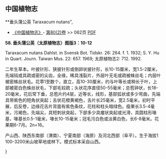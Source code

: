 
## 中国植物志

**垂头蒲公英 Taraxacum nutans",

* [《中国植物志》](http://www.iplant.cn/frps)- [第80(2)卷](http://www.iplant.cn/frps/vol/80(2)) >> 062页 [PDF](http://www.iplant.cn/frps/pdf/80(2)/062a.PDF)


**58. 垂头蒲公英（太原植物志）图版3：10-12**

Taraxacum nutans Dahlst. in Svensk Bot. Tidskr. 26: 264. f. 1. 1932; S. Y. Hu in Quart. Journ. Taiwan Mus. 22: 657. 1969; 太原植物志2: 712. 1992.

二年生草本。叶披针形、狭披针形或倒卵状披针形，长10-15厘米，宽1.5-2厘米，先端钝或具疏或密的尖齿，全缘，稀具浅裂片，外层叶无毛或疏被蛛丝毛；内层叶被密蛛丝状毛。花葶1至数个，直立，高10-30厘米，约与叶等长或稍长于叶，上部被密白色蛛丝状毛，下部毛较疏；头状花序直径50-55毫米；总苞钟状，长18-20毫米，花后常下垂，总苞片约4层，近等长，线形，基部弧状或多少弯曲，先端具带紫色的短角状突起；舌状花橙黄褐色，舌片长25毫米，宽2.5毫米，初时平展，后反卷，边缘花舌片背面有紫色条纹，花柱和柱头暗绿色。瘦果长3.5-4毫米，污褐色，先端尖，具短刺状突起，下部多少具瘤状突起或光滑，具圆柱形喙基，喙基长0.5-1毫米，喙长10-15毫米；冠毛污白色或淡黄白色，长6-8毫米。花果期6-7月。2n=16。

产山西、陕西东南部（渭南）、宁夏南部（海原）及河北西部（阜平）。生于海拔1 100-3200米山坡草地或林下。模式标本采自山西。

}